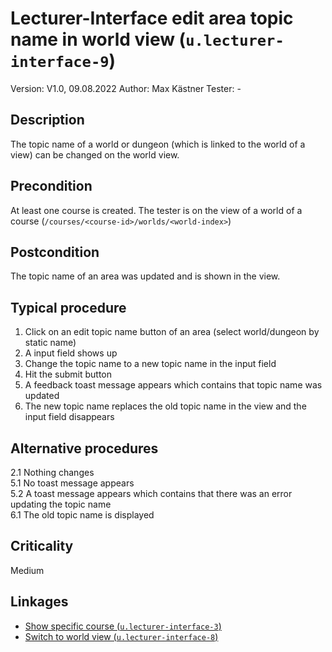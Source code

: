 # Lecturer-Interface edit area topic name in world view (`u.lecturer-interface-9`)


Version: V1.0, 09.08.2022
Author: Max Kästner
Tester: -

## Description

The topic name of a world or dungeon (which is linked to the world of a view) can be changed on the world view.

## Precondition

At least one course is created. The tester is on the view of a world of a course (`/courses/<course-id>/worlds/<world-index>`)

## Postcondition

The topic name of an area was updated and is shown in the view.

## Typical procedure

1. Click on an edit topic name button of an area (select world/dungeon by static name)
2. A input field shows up
3. Change the topic name to a new topic name in the input field
4. Hit the submit button
5. A feedback toast message appears which contains that topic name was updated
6. The new topic name replaces the old topic name in the view and the input field disappears

## Alternative procedures

2.1 Nothing changes \
5.1 No toast message appears \
5.2 A toast message appears which contains that there was an error updating the topic name \
6.1 The old topic name is displayed

## Criticality

Medium

## Linkages

- [Show specific course (`u.lecturer-interface-3`)](u-lecturer-interface-3-show-specific-course.md)
- [Switch to world view (`u.lecturer-interface-8`)](u-lecturer-interface-8-switch-to-world-view.md)